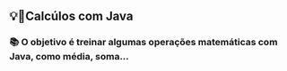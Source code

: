 ## 💡📐Calcúlos com Java
### 📚 O objetivo é treinar algumas operações matemáticas com Java, como média, soma...
